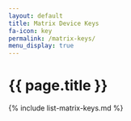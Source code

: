 ```yaml
---
layout: default
title: Matrix Device Keys
fa-icon: key
permalink: /matrix-keys/
menu_display: true
---
```


{{ page.title }}
==================

{% include list-matrix-keys.md %}